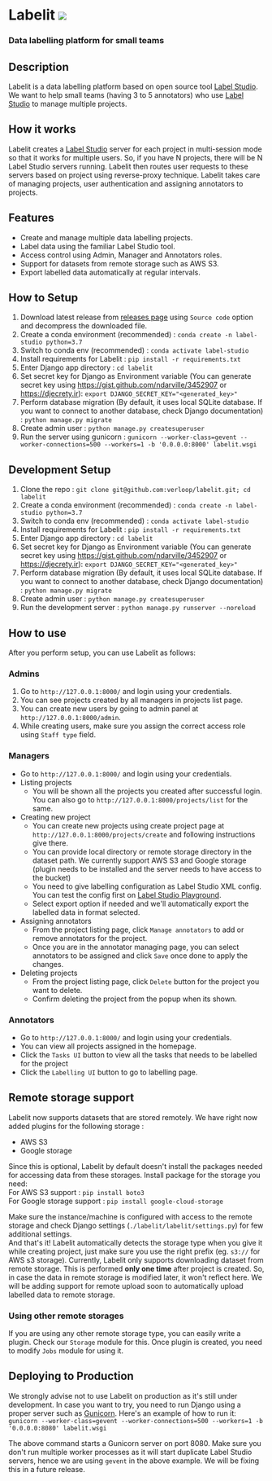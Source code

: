 # Labelit [![](https://img.shields.io/badge/ML_Graveyard-RIP_Label_it-lightgrey)](https://github.com/verloop/ML-Graveyard/blob/master/README.md#labelit)
### Data labelling platform for small teams
## Description
Labelit is a data labelling platform based on open source tool [Label Studio](https://labelstud.io/). We want to help small teams (having 3 to 5 annotators) who use [Label Studio](https://labelstud.io/) to manage multiple projects.

## How it works
Labelit creates a [Label Studio](https://labelstud.io/) server for each project in multi-session mode so that it works for multiple users. So, if you have N projects, there will be N Label Studio servers running. Labelit then routes user requests to these servers based on project using reverse-proxy technique. Labelit takes care of managing projects, user authentication and assigning annotators to projects.

## Features
- Create and manage multiple data labelling projects.
- Label data using the familiar Label Studio tool.
- Access control using Admin, Manager and Annotators roles.
- Support for datasets from remote storage such as AWS S3.
- Export labelled data automatically at regular intervals.

## How to Setup
1. Download latest release from [releases page](https://github.com/verloop/labelit/releases) using `Source code` option and decompress the downloaded file.
3. Create a conda environment (recommended) : `conda create -n label-studio python=3.7`
4. Switch to conda env (recommended) : `conda activate label-studio`
5. Install requirements for Labelit : `pip install -r requirements.txt`
6. Enter Django app directory : `cd labelit`
7. Set secret key for Django as Environment variable (You can generate secret key using https://gist.github.com/ndarville/3452907 or https://djecrety.ir): `export DJANGO_SECRET_KEY="<generated_key>"`
8. Perform database migration (By default, it uses local SQLite database. If you want to connect to another database, check Django documentation) : `python manage.py migrate`
9. Create admin user : `python manage.py createsuperuser`
10. Run the server using gunicorn : `gunicorn --worker-class=gevent --worker-connections=500 --workers=1 -b '0.0.0.0:8000' labelit.wsgi`

## Development Setup
1. Clone the repo : `git clone git@github.com:verloop/labelit.git; cd labelit`
2. Create a conda environment (recommended) : `conda create -n label-studio python=3.7`
3. Switch to conda env (recommended) : `conda activate label-studio`
4. Install requirements for Labelit : `pip install -r requirements.txt`
5. Enter Django app directory : `cd labelit`
6. Set secret key for Django as Environment variable (You can generate secret key using https://gist.github.com/ndarville/3452907 or https://djecrety.ir): `export DJANGO_SECRET_KEY="<generated_key>"`
7. Perform database migration (By default, it uses local SQLite database. If you want to connect to another database, check Django documentation) : `python manage.py migrate`
8. Create admin user : `python manage.py createsuperuser`
9. Run the development server : `python manage.py runserver --noreload`

## How to use
After you perform setup, you can use Labelit as follows:
### Admins
1. Go to `http://127.0.0.1:8000/` and login using your credentials.
2. You can see projects created by all managers in projects list page.
3. You can create new users by going to admin panel at `http://127.0.0.1:8000/admin`.
4. While creating users, make sure you assign the correct access role using `Staff type` field.

### Managers
- Go to `http://127.0.0.1:8000/` and login using your credentials.
- Listing projects
  - You will be shown all the projects you created after successful login. You can also go to `http://127.0.0.1:8000/projects/list` for the same.
- Creating new project
  - You can create new projects using create project page at `http://127.0.0.1:8000/projects/create` and following instructions give there.
  - You can provide local directory or remote storage directory in the dataset path. We currently support AWS S3 and Google storage (plugin needs to be installed and the server needs to have access to the bucket)
  - You need to give labelling configuration as Label Studio XML config. You can test the config first on [Label Studio Playground](https://labelstud.io/playground/).
  - Select export option if needed and we'll automatically export the labelled data in format selected.
- Assigning annotators
  - From the project listing page, click `Manage annotators` to add or remove annotators for the project.
  - Once you are in the annotator managing page, you can select annotators to be assigned and click `Save` once done to apply the changes.
- Deleting projects
  - From the project listing page, click `Delete` button for the project you want to delete.
  - Confirm deleting the project from the popup when its shown.

### Annotators
- Go to `http://127.0.0.1:8000/` and login using your credentials.
- You can view all projects assigned in the homepage.
- Click the `Tasks UI` button to view all the tasks that needs to be labelled for the project
- Click the `Labelling UI` button to go to labelling page.

## Remote storage support
Labelit now supports datasets that are stored remotely.
We have right now added plugins for the following storage :
- AWS S3
- Google storage

Since this is optional, Labelit by default doesn't install the packages needed for accessing data from these storages. Install package for the storage you need:  
For AWS S3 support : `pip install boto3`  
For Google storage support : `pip install google-cloud-storage`  

Make sure the instance/machine is configured with access to the remote storage and check Django settings (`./labelit/labelit/settings.py`) for few additional settings.  
And that's it! Labelit automatically detects the storage type when you give it while creating project, just make sure you use the right prefix (eg. `s3://` for AWS s3 storage).
Currently, Labelit only supports downloading dataset from remote storage. This is performed <b>only one time</b> after project is created. So, in case the data in remote storage is modified later, it won't reflect here.
We will be adding support for remote upload soon to automatically upload labelled data to remote storage.

### Using other remote storages
If you are using any other remote storage type, you can easily write a plugin. Check our `Storage` module for this. Once plugin is created, you need to modify `Jobs` module for using it.

## Deploying to Production
We strongly advise not to use Labelit on production as it's still under development. In case you want to try, you need to run Django using a proper server such as [Gunicorn](https://labelstud.io/playground/). Here's an example of how to run it:  
`gunicorn --worker-class=gevent --worker-connections=500 --workers=1 -b '0.0.0.0:8080' labelit.wsgi`

The above command starts a Gunicorn server on port 8080. Make sure you don't run multiple worker processes as it will start duplicate Label Studio servers, hence we are using `gevent` in the above example. We will be fixing this in a future release.
